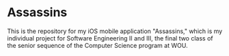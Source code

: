 # Assassins
This is the repository for my iOS mobile application "Assassins," which is my individual project for Software Engineering II and III, the final two class of the senior sequence of the Computer Science program at WOU.
